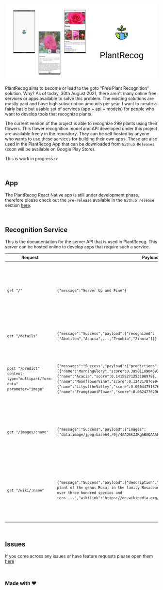 <img src="./repoAssets/banner.png" />

<br />

PlantRecog aims to become or lead to the goto "Free Plant Recognition" solution. Why? As of today, 30th August 2021, there aren't many online free services or apps available to solve this problem. The existing solutions are mostly paid and have high subscription amounts per year. I want to create a fairly basic but usable set of services (app + api + models) for people who want to develop tools that recognize plants.

The current version of the project is able to recognize 299 plants using their flowers. This flower recognition model and API developed under this project are available freely in the repository. They can be self hosted by anyone who wants to use these services for building their own apps. These are also used in the PlantRecog App that can be downloaded from `Github Releases` (soon will be available on Google Play Store).

This is work in progress :>

<br />

## App
The PlantRecog React Native app is still under development phase, therefore please check out the `pre-release` available in the `Github release` section [here](https://github.com/sarthakpranesh/PlantRecog/releases).

<br />

## Recognition Service
This is the documentation for the server API that is used in PlantRecog. This server can be hosted online to develop apps that require such a service.

| Request | Payload | Description |
| --- | --- | --- |
| `get "/"` | `{"message":"Server Up and Fine"}` | Index route to make sure server is running, Heroku puts the server to sleep so it'll be great to call this in start of your app to wake the server up |
| `get "/details"` | `{"message":"Success","payload":{"recognized":["Abutilon","Acacia",...,"Zenobia","Zinnia"]}}` | Get all the recognized classes for the latest model available on the server |
| `post "/predict" content-type="multipart/form-data" parameter="image"` | `{"messages":"Success","payload":{"predictions":[{"name":"MorningGlory","score":0.38581109046936035},{"name":"Acacia","score":0.14158271253108978},{"name":"MoonflowerVine","score":0.12431787699460983},{"name":"LilyoftheValley","score":0.06644751876592636},{"name":"FrangipaniFlower","score":0.062477629631757736}]}}` | Post plant image using `multipart/form-data`, parameter name should be `image` and the route will provide the top 5 prediction for the plant image |
| `get "/images/:name"` | `{"message":"Success","payload":{"images":["data:image/jpeg;base64,/9j/4AAQSkZJRgABAQAAAQABAAD/2wCEAAoHCBUWFRgVFRUYG/...",...]}}` | Get images scrapped from Google for the name keyword passed to the route, can be used to get images similar to the predicted one |
| `get "/wiki/:name"` | `{"message":"Success","payload":{"description":"A rose is a woody perennial flowering plant of the genus Rosa, in the family Rosaceae, or the flower it bears. There are over three hundred species and tens ...","wikiLink":"https://en.wikipedia.org/wiki/Rose"}}` | Get short description from Wikipedia about the name keyword passed to the route, can be used to get details regarding the recognized plant |

<br />

## Issues
If you come across any issues or have feature requests please open them [here](https://github.com/sarthakpranesh/PlantRecog/issues)

<br />

<h3>Made with ♥</h3>
